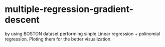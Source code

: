 # multiple-regression-gradient-descent

by using BOSTON dataset performing sinple Linear regression + polinomial regression. Ploting them for the better visualization.
